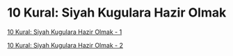 # 10 Kural: Siyah Kugulara Hazir Olmak


[10 Kural: Siyah Kugulara Hazir Olmak - 1](10-kural-siyah-kugulara-hazir-olmak-i.md)

[10 Kural: Siyah Kugulara Hazir Olmak - 2](10-kural-siyah-kugulara-hazir-olmak-ii.md)






